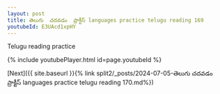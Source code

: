 ```yaml
---
layout: post
title: తెలుగు  చదవడం  ప్రాక్టీస్ languages practice telugu reading 169
youtubeId: E3UAcd1xpHY
---
```

 
 
Telugu reading practice
 
 
 
 
 


{% include youtubePlayer.html id=page.youtubeId %}
 
[Next]({{ site.baseurl }}{% link  split2/_posts/2024-07-05-తెలుగు  చదవడం  ప్రాక్టీస్ languages practice telugu reading 170.md%})
 
